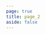 ```yaml
---
page: true
title: page_2
aside: false
---
```

<script setup>
  import Page from "./.vitepress/theme/components/Page.vue";
  import { useData } from "vitepress";
  const { theme } = useData();
  const posts = theme.value.posts.slice(20,40)
</script>
<Page :posts="posts" :pageCurrent="2" :pagesNum="4" />